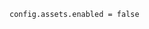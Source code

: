 <!-- usedin: [ _includes/_inlines/Deployment/Rails/asset-pipeline/asset-pipeline_application.rb-v1.md] -->

```
config.assets.enabled = false
```
